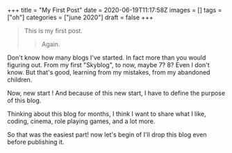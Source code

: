 +++
title = "My First Post"
date = 2020-06-19T11:17:58Z
images = []
tags = ["oh"]
categories = ["june 2020"]
draft = false
+++


> This is my first post. 
>> Again.

Don't know how many blogs I've started. In fact more than you would figuring out. 
From my first "Skyblog", to now, maybe 7? 8? Even I don't know. 
But that's good, learning from my mistakes, from my abandoned children.

Now, new start ! And because of this new start, I have to define the purpose of this blog.

Thinking about this blog for months, I think I want to share what I like, coding, cinema, role playing games, and a lot 
more. 

So that was the easiest part! now let's begin of I'll drop this blog even before publishing it. 

